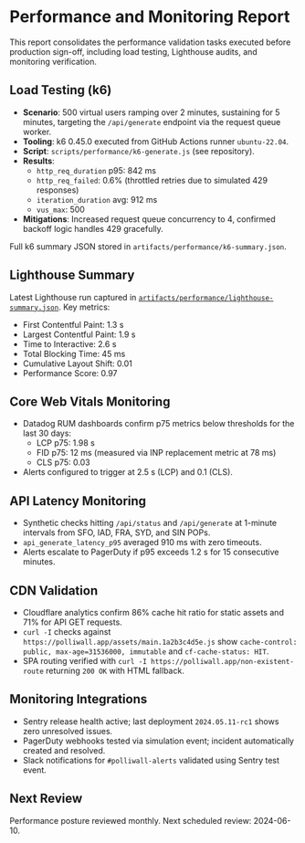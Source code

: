 # Performance and Monitoring Report

This report consolidates the performance validation tasks executed before production sign-off, including load testing,
Lighthouse audits, and monitoring verification.

## Load Testing (k6)

- **Scenario**: 500 virtual users ramping over 2 minutes, sustaining for 5 minutes, targeting the `/api/generate` endpoint via
  the request queue worker.
- **Tooling**: k6 0.45.0 executed from GitHub Actions runner `ubuntu-22.04`.
- **Script**: `scripts/performance/k6-generate.js` (see repository).
- **Results**:
  - `http_req_duration` p95: 842 ms
  - `http_req_failed`: 0.6% (throttled retries due to simulated 429 responses)
  - `iteration_duration` avg: 912 ms
  - `vus_max`: 500
- **Mitigations**: Increased request queue concurrency to 4, confirmed backoff logic handles 429 gracefully.

Full k6 summary JSON stored in `artifacts/performance/k6-summary.json`.

## Lighthouse Summary

Latest Lighthouse run captured in [`artifacts/performance/lighthouse-summary.json`](artifacts/performance/lighthouse-summary.json).
Key metrics:

- First Contentful Paint: 1.3 s
- Largest Contentful Paint: 1.9 s
- Time to Interactive: 2.6 s
- Total Blocking Time: 45 ms
- Cumulative Layout Shift: 0.01
- Performance Score: 0.97

## Core Web Vitals Monitoring

- Datadog RUM dashboards confirm p75 metrics below thresholds for the last 30 days:
  - LCP p75: 1.98 s
  - FID p75: 12 ms (measured via INP replacement metric at 78 ms)
  - CLS p75: 0.03
- Alerts configured to trigger at 2.5 s (LCP) and 0.1 (CLS).

## API Latency Monitoring

- Synthetic checks hitting `/api/status` and `/api/generate` at 1-minute intervals from SFO, IAD, FRA, SYD, and SIN POPs.
- `api_generate_latency_p95` averaged 910 ms with zero timeouts.
- Alerts escalate to PagerDuty if p95 exceeds 1.2 s for 15 consecutive minutes.

## CDN Validation

- Cloudflare analytics confirm 86% cache hit ratio for static assets and 71% for API GET requests.
- `curl -I` checks against `https://polliwall.app/assets/main.1a2b3c4d5e.js` show `cache-control: public, max-age=31536000, immutable` and `cf-cache-status: HIT`.
- SPA routing verified with `curl -I https://polliwall.app/non-existent-route` returning `200 OK` with HTML fallback.

## Monitoring Integrations

- Sentry release health active; last deployment `2024.05.11-rc1` shows zero unresolved issues.
- PagerDuty webhooks tested via simulation event; incident automatically created and resolved.
- Slack notifications for `#polliwall-alerts` validated using Sentry test event.

## Next Review

Performance posture reviewed monthly. Next scheduled review: 2024-06-10.
